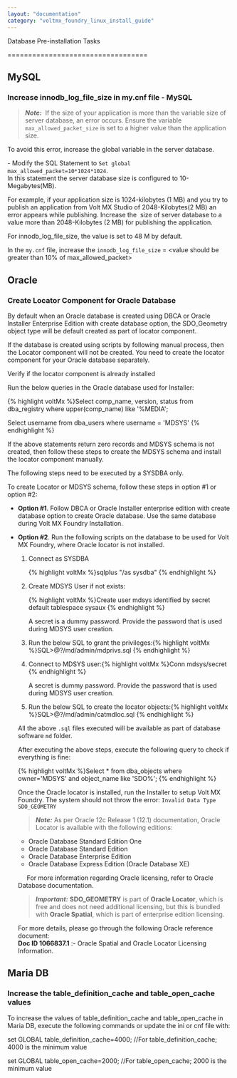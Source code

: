 ```yaml
---
layout: "documentation"
category: "voltmx_foundry_linux_install_guide"
---
```

                         


Database Pre-installation Tasks  

==================================

MySQL
-----

### Increase innodb\_log\_file\_size in my.cnf file - MySQL

> **_Note:_**  If the size of your application is more than the variable size of server database, an error occurs. Ensure the variable `max_allowed_packet_size` is set to a higher value than the application size.  
  
To avoid this error, increase the global variable in the server database.  
  
\- Modify the SQL Statement to `Set global max_allowed_packet=10*1024*1024`.  
In this statement the server database size is configured to 10-Megabytes(MB).  
  
For example, if your application size is 1024-kilobytes (1 MB) and you try to publish an application from Volt MX Studio of 2048-Kilobytes(2 MB) an error appears while publishing. Increase the  size of server database to a value more than 2048-Kilobytes (2 MB) for publishing the application.

For innodb\_log\_file\_size, the value is set to 48 M by default.

In the `my.cnf` file, increase the `innodb_log_file_size` = <value should be greater than 10% of max\_allowed\_packet>

Oracle
------

### Create Locator Component for Oracle Database

By default when an Oracle database is created using DBCA or Oracle Installer Enterprise Edition with create database option, the SDO\_Geometry object type will be default created as part of locator component.

If the database is created using scripts by following manual process, then the Locator component will not be created. You need to create the locator component for your Oracle database separately.

Verify if the locator component is already installed

Run the below queries in the Oracle database used for Installer:

{% highlight voltMx %}Select comp_name, version, status from dba_registry where upper(comp_name) like '%MEDIA';

Select username from dba_users where username = 'MDSYS'
{% endhighlight %}

If the above statements return zero records and MDSYS schema is not created, then follow these steps to create the MDSYS schema and install the locator component manually.

The following steps need to be executed by a SYSDBA only.

To create Locator or MDSYS schema, follow these steps in option #1 or option #2:

*   **Option #1**. Follow DBCA or Oracle Installer enterprise edition with create database option to create Oracle database. Use the same database during Volt MX Foundry Installation.
*   **Option #2**. Run the following scripts on the database to be used for Volt MX Foundry, where Oracle locator is not installed.
    
    1.  Connect as SYSDBA
        
        {% highlight voltMx %}sqlplus "/as sysdba"
        {% endhighlight %}
    2.  Create MDSYS User if not exists:
        
        {% highlight voltMx %}Create user mdsys identified by secret default tablespace sysaux
        {% endhighlight %}
        
        A secret is a dummy password. Provide the password that is used during MDSYS user creation.
        
    3.  Run the below SQL to grant the privileges:{% highlight voltMx %}SQL>@?/md/admin/mdprivs.sql
        {% endhighlight %}
    4.  Connect to MDSYS user:{% highlight voltMx %}Conn mdsys/secret
        {% endhighlight %}
        
        A secret is dummy password. Provide the password that is used during MDSYS user creation.
        
    5.  Run the below SQL to create the locator objects:{% highlight voltMx %}SQL>@?/md/admin/catmdloc.sql
        {% endhighlight %}
    
    All the above `.sql` files executed will be available as part of database software `md` folder.
    
    After executing the above steps, execute the following query to check if everything is fine:
    
    {% highlight voltMx %}Select * from dba_objects where owner='MDSYS' and object_name like 'SDO%';
    {% endhighlight %}
    
    Once the Oracle locator is installed, run the Installer to setup Volt MX Foundry. The system should not throw the error: `Invalid Data Type SDO_GEOMETRY`
    
    > **_Note:_** As per Oracle 12c Release 1 (12.1) documentation, Oracle Locator is available with the following editions:
    
    *   Oracle Database Standard Edition One
    *   Oracle Database Standard Edition
    *   Oracle Database Enterprise Edition
    *   Oracle Database Express Edition (Oracle Database XE)
    
         For more information regarding Oracle licensing, refer to Oracle Database documentation.
    
    > **_Important:_** **SDO\_GEOMETRY** is part of **Oracle Locator**, which is free and does not need additional licensing, but this is bundled with **Oracle Spatial**, which is part of enterprise edition licensing.  
      
    For more details, please go through the following Oracle reference document:  
    **Doc ID 1066837.1** :- Oracle Spatial and Oracle Locator Licensing Information.
    

Maria DB
--------

### Increase the table\_definition\_cache and table\_open\_cache values

To increase the values of table\_definition\_cache and table\_open\_cache in Maria DB, execute the following commands or update the ini or cnf file with:

set GLOBAL table\_definition\_cache=4000; //For table\_definition\_cache; 4000 is the minimum value  
  
set GLOBAL table\_open\_cache=2000; //For table\_open\_cache; 2000 is the minimum value
